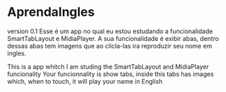 # AprendaIngles


version 0.1
Esse é um app no qual eu estou estudando a funcionalidade SmartTabLayout e MidiaPlayer.
A sua funcionalidade é exibir abas, dentro dessas abas tem imagens que ao clicla-las ira reproduzir seu nome em ingles.



This is a app whitch I am studing the SmartTabLayout and MidiaPlayer funcionality
Your funcionnality is show tabs, inside this tabs has images which, when to touch, it will play your name in English


